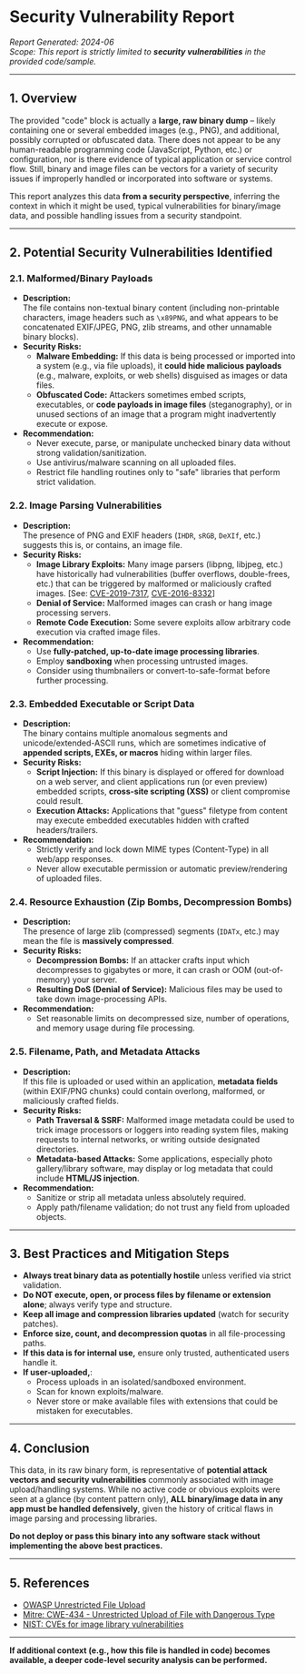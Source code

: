 # Security Vulnerability Report

*Report Generated: 2024-06*  
*Scope: This report is strictly limited to **security vulnerabilities** in the provided code/sample.*

---

## 1. **Overview**

The provided "code" block is actually a **large, raw binary dump** – likely containing one or several embedded images (e.g., PNG), and additional, possibly corrupted or obfuscated data. There does not appear to be any human-readable programming code (JavaScript, Python, etc.) or configuration, nor is there evidence of typical application or service control flow. Still, binary and image files can be vectors for a variety of security issues if improperly handled or incorporated into software or systems.

This report analyzes this data **from a security perspective**, inferring the context in which it might be used, typical vulnerabilities for binary/image data, and possible handling issues from a security standpoint.

---

## 2. **Potential Security Vulnerabilities Identified**

### 2.1. **Malformed/Binary Payloads**

- **Description:**  
  The file contains non-textual binary content (including non-printable characters, image headers such as `\x89PNG`, and what appears to be concatenated EXIF/JPEG, PNG, zlib streams, and other unnamable binary blocks).
- **Security Risks:**  
  - **Malware Embedding:** If this data is being processed or imported into a system (e.g., via file uploads), it **could hide malicious payloads** (e.g., malware, exploits, or web shells) disguised as images or data files.
  - **Obfuscated Code:** Attackers sometimes embed scripts, executables, or **code payloads in image files** (steganography), or in unused sections of an image that a program might inadvertently execute or expose.
- **Recommendation:**  
  - Never execute, parse, or manipulate unchecked binary data without strong validation/sanitization.
  - Use antivirus/malware scanning on all uploaded files.
  - Restrict file handling routines only to "safe" libraries that perform strict validation.

### 2.2. **Image Parsing Vulnerabilities**

- **Description:**  
  The presence of PNG and EXIF headers (`IHDR`, `sRGB`, `DeXIf`, etc.) suggests this is, or contains, an image file.
- **Security Risks:**  
  - **Image Library Exploits:** Many image parsers (libpng, libjpeg, etc.) have historically had vulnerabilities (buffer overflows, double-frees, etc.) that can be triggered by malformed or maliciously crafted images. [See: [CVE-2019-7317](https://nvd.nist.gov/vuln/detail/CVE-2019-7317), [CVE-2016-8332](https://nvd.nist.gov/vuln/detail/CVE-2016-8332)]
  - **Denial of Service:** Malformed images can crash or hang image processing servers.
  - **Remote Code Execution:** Some severe exploits allow arbitrary code execution via crafted image files.
- **Recommendation:**  
  - Use **fully-patched, up-to-date image processing libraries**.
  - Employ **sandboxing** when processing untrusted images.
  - Consider using thumbnailers or convert-to-safe-format before further processing.

### 2.3. **Embedded Executable or Script Data**

- **Description:**  
  The binary contains multiple anomalous segments and unicode/extended-ASCII runs, which are sometimes indicative of **appended scripts, EXEs, or macros** hiding within larger files.
- **Security Risks:**  
  - **Script Injection:** If this binary is displayed or offered for download on a web server, and client applications run (or even preview) embedded scripts, **cross-site scripting (XSS)** or client compromise could result.
  - **Execution Attacks:** Applications that "guess" filetype from content may execute embedded executables hidden with crafted headers/trailers.
- **Recommendation:**  
  - Strictly verify and lock down MIME types (Content-Type) in all web/app responses.
  - Never allow executable permission or automatic preview/rendering of uploaded files.

### 2.4. **Resource Exhaustion (Zip Bombs, Decompression Bombs)**

- **Description:**  
  The presence of large zlib (compressed) segments (`IDATx`, etc.) may mean the file is **massively compressed**.
- **Security Risks:**  
  - **Decompression Bombs:** If an attacker crafts input which decompresses to gigabytes or more, it can crash or OOM (out-of-memory) your server.
  - **Resulting DoS (Denial of Service):** Malicious files may be used to take down image-processing APIs.
- **Recommendation:**  
  - Set reasonable limits on decompressed size, number of operations, and memory usage during file processing.

### 2.5. **Filename, Path, and Metadata Attacks**

- **Description:**  
  If this file is uploaded or used within an application, **metadata fields** (within EXIF/PNG chunks) could contain overlong, malformed, or maliciously crafted fields.
- **Security Risks:**  
  - **Path Traversal & SSRF:** Malformed image metadata could be used to trick image processors or loggers into reading system files, making requests to internal networks, or writing outside designated directories.
  - **Metadata-based Attacks:** Some applications, especially photo gallery/library software, may display or log metadata that could include **HTML/JS injection**.
- **Recommendation:**  
  - Sanitize or strip all metadata unless absolutely required.
  - Apply path/filename validation; do not trust any field from uploaded objects.

---

## 3. **Best Practices and Mitigation Steps**

- **Always treat binary data as potentially hostile** unless verified via strict validation.
- **Do NOT execute, open, or process files by filename or extension alone**; always verify type and structure.
- **Keep all image and compression libraries updated** (watch for security patches).
- **Enforce size, count, and decompression quotas** in all file-processing paths.
- **If this data is for internal use,** ensure only trusted, authenticated users handle it.  
- **If user-uploaded,**:
    - Process uploads in an isolated/sandboxed environment.
    - Scan for known exploits/malware.
    - Never store or make available files with extensions that could be mistaken for executables.

---

## 4. **Conclusion**

This data, in its raw binary form, is representative of **potential attack vectors and security vulnerabilities** commonly associated with image upload/handling systems. While no active code or obvious exploits were seen at a glance (by content pattern only), **ALL binary/image data in any app must be handled defensively**, given the history of critical flaws in image parsing and processing libraries.

**Do not deploy or pass this binary into any software stack without implementing the above best practices.**

---

## 5. **References**
- [OWASP Unrestricted File Upload](https://owasp.org/www-community/vulnerabilities/Unrestricted_File_Upload)
- [Mitre: CWE-434 - Unrestricted Upload of File with Dangerous Type](https://cwe.mitre.org/data/definitions/434.html)
- [NIST: CVEs for image library vulnerabilities](https://nvd.nist.gov/vuln/search/results?form_type=Advanced&cves=on&results_type=overview&query=image+library+vulnerability)

---

**If additional context (e.g., how this file is handled in code) becomes available, a deeper code-level security analysis can be performed.**